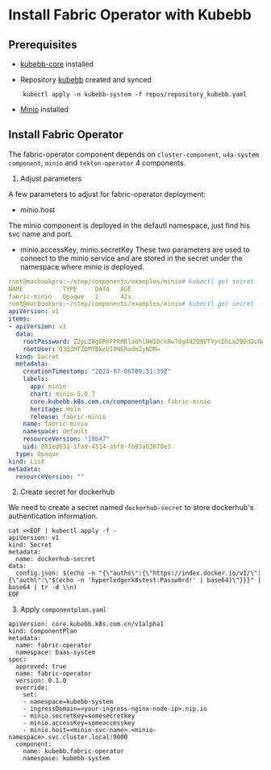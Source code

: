 # Install Fabric Operator with Kubebb

## Prerequisites

- [kubebb-core](https://github.com/kubebb/components/tree/main/charts/kubebb-core) installed

- Repository [kubebb](https://github.com/kubebb/components/blob/main/repos/repository_kubebb.yaml) created and synced

```shell
    kubectl apply -n kubebb-system -f repos/repository_kubebb.yaml
```

- [Minio](https://github.com/kubebb/components/tree/main/examples/minio) installed

## Install Fabric Operator

The fabric-operator component depends on `cluster-component`, `u4a-system component`, `minio` and `tekton-operator` 4 components.

1. Adjust parameters

A few parameters to adjust for fabric-operator deployment:

- minio.host

The minio component is deployed in the defautl namespace, just find his svc name and port.

- minio.accessKey, minio.secretKey
These two parameters are used to connect to the minio service and are stored in the secret under the namespace where minio is deployed.

```yaml
root@macbookpro:~/step/components/examples/minio# kubectl get secret 
NAME           TYPE     DATA   AGE
fabric-minio   Opaque   2      42s
root@macbookpro:~/step/components/examples/minio# kubectl get secret  -oyaml
apiVersion: v1
items:
- apiVersion: v1
  data:
    rootPassword: Z2pLZWg0RkFPRHRla0hlNW1DckRwT0g4d2Q0VTVycDhLa290dDc0WQ==
    rootUser: Q3Q3MTZDMTBkeUI0NERodmZyNDM=
  kind: Secret
  metadata:
    creationTimestamp: "2023-07-06T09:31:39Z"
    labels:
      app: minio
      chart: minio-5.0.7
      core.kubebb.k8s.com.cn/componentplan: fabric-minio
      heritage: Helm
      release: fabric-minio
    name: fabric-minio
    namespace: default
    resourceVersion: "18647"
    uid: 881ed632-1fa9-4514-abf0-fb93a03870e3
  type: Opaque
kind: List
metadata:
  resourceVersion: ""
```

2. Create secret for dockerhub

We need to create a secret named `dockerhub-secret` to store dockerhub's authentication information.

```shell
cat <<EOF | kubectl apply -f -
apiVersion: v1
kind: Secret
metadata:
  name: dockerhub-secret
data:
  config.json: $(echo -n "{\"auths\":{\"https://index.docker.io/v1/\":{\"auth\":\"$(echo -n 'hyperledgerk8stest:Passw0rd!' | base64)\"}}}" | base64 | tr -d \\n)
EOF

```

3. Apply `componentplan.yaml`

```shell
apiVersion: core.kubebb.k8s.com.cn/v1alpha1
kind: ComponentPlan
metadata:
  name: fabric-operator
  namespace: baas-system
spec:
  approved: true
  name: fabric-operator
  version: 0.1.0
  override:
    set:
    - namespace=kubebb-system
    - ingressDomain=<your-ingress-nginx-node-ip>.nip.io
    - minio.secretKey=somesecretkey
    - minio.accessKey=someaccesskey
    - minio.host=<minio-svc-name>.<minio-namespace>.svc.cluster.local:9000
  component:
    name: kubebb.fabric-operator
    namespace: kubebb-system
```
